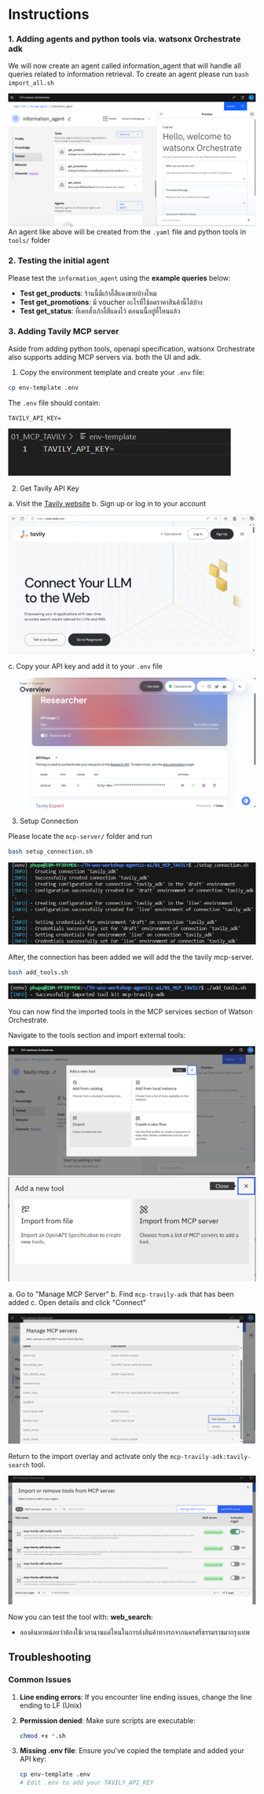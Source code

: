 # Instructions


### 1. Adding agents and python tools  via. watsonx Orchestrate adk
We will now create an agent called information_agent that will handle all queries related to information retrieval. To create an agent please run 
`bash import_all.sh`

![alt text](images/added_information_agent.png)
An agent like above will be created from the `.yaml` file and python tools in `tools/` folder

### 2. Testing the initial agent
Please test the `information_agent` using the **example queries** below:  


- **Test get_products**: 
ร้านนี้มีเก้าอี้สีแดงขายบ้างไหม
- **Test get_promotions**: 
มี voucher อะไรที่ใช้ลดราคาสินค้านี้ได้บ้าง
- **Test get_status**: 
ที่เคยสั่งเก้าอี้สีแดงไว้ ตอนนนี้อยู่ที่ไหนแล้ว

### 3. Adding Tavily MCP server

Aside from adding python tools, openapi specification, watsonx Orchestrate also supports adding MCP servers via. both the UI and adk.

1. Copy the environment template and create your `.env` file:

```bash
cp env-template .env
```

The `.env` file should contain:
```
TAVILY_API_KEY=
```

![Environment Configuration](images/image2.png)

2. Get Tavily API Key

a. Visit the [Tavily website](https://www.tavily.com/)
b. Sign up or log in to your account

![Tavily Website](images/image3.png)

c. Copy your API key and add it to your `.env` file

![Tavily API Key](images/image4.png)


3. Setup Connection

Please locate the `mcp-server/` folder and run

```bash
bash setup_connection.sh
```

![Connection Setup](images/image8.png)


After, the connection has been added we will add the the tavily mcp-server.

```bash
bash add_tools.sh
```

![Tools Import](images/image9.png)


You can now find the imported tools in the MCP services section of Watson Orchestrate.

Navigate to the tools section and import external tools:

![Import Tools](images/image12.png)
![External Tools](images/image13.png)

a. Go to "Manage MCP Server"
b. Find `mcp-travily-adk` that has been added
c. Open details and click "Connect"

![MCP Server Management](images/image14.png)


Return to the import overlay and activate only the `mcp-travily-adk:tavily-search` tool.

![alt text](images/image15.png)

Now you can test the tool with:
**web_search**: 
- ลองค้นหาหน่อยว่าต้องใช้เวลานานแค่ไหนในการส่งสินค้าทางรถจากนครศรีธรรมราชมากรุงเทพ

## Troubleshooting

### Common Issues

1. **Line ending errors**: If you encounter line ending issues, change the line ending to LF (Unix) 

2. **Permission denied**: Make sure scripts are executable:
   ```bash
   chmod +x *.sh
   ```

3. **Missing .env file**: Ensure you've copied the template and added your API key:
   ```bash
   cp env-template .env
   # Edit .env to add your TAVILY_API_KEY
   ```
